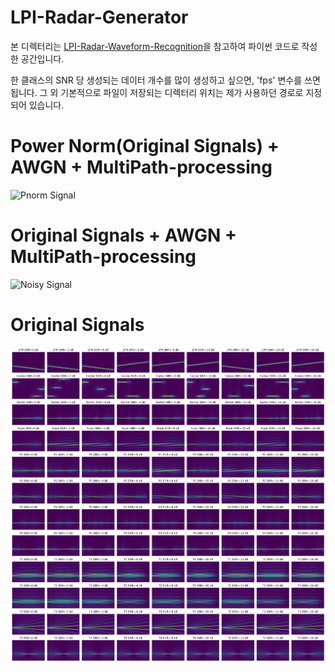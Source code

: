 # LPI-Radar-Generator

본 디렉터리는 [LPI-Radar-Waveform-Recognition](https://github.com/vannguyentoan/LPI-Radar-Waveform-Recognition)을 참고하여 파이썬 코드로 작성한 공간입니다.

한 클래스의 SNR 당 생성되는 데이터 개수를 많이 생성하고 싶으면, 'fps' 변수를 쓰면 됩니다.
그 외 기본적으로 파일이 저장되는 디렉터리 위치는 제가 사용하던 경로로 지정되어 있습니다.


# Power Norm(Original Signals) + AWGN + MultiPath-processing
![Pnorm Signal](./assets/Noisy%20Power%20normalization%20Signal.png)

# Original Signals + AWGN + MultiPath-processing
![Noisy Signal](./assets/Noisy.png)

# Original Signals
![Original Signal](./assets/Signal.png)

